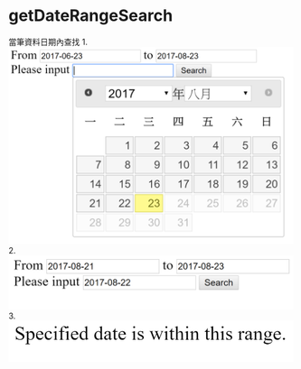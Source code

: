 # getDateRangeSearch
當筆資料日期內查找
1.
![image](https://github.com/Shawnfoto/getDateRangeSearch/blob/master/images/sp1.png)
2.
![image](https://github.com/Shawnfoto/getDateRangeSearch/blob/master/images/sp2.png)
3.
![image](https://github.com/Shawnfoto/getDateRangeSearch/blob/master/images/sp3.png)
